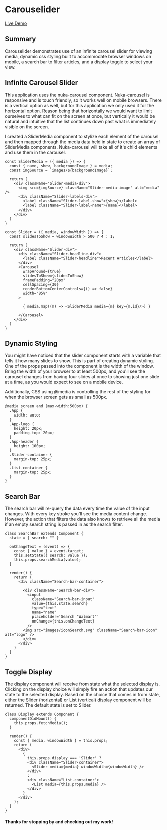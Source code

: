 # Carouselider
[Live Demo](https://dannam.xyz/Carouselider/)

## Summary
Carouselider demonstrates use of an infinite carousel slider for viewing media, dynamic css styling built to accommodate browser windows on mobile, a search bar to filter articles, and a display toggle to select your view.

## Infinite Carousel Slider
This application uses the nuka-carousel component. Nuka-carousel is responsive and is touch friendly, so it works well on mobile browsers. There is a vertical option as well, but for this application we only used it for the horizontal option. Reason being that horizontally we would want to limit ourselves to what can fit on the screen at once, but vertically it would be natural and intuitive that the list continues down past what is immediately visible on the screen.

I created a SliderMedia component to stylize each element of the carousel and then mapped through the media data held in state to create an array of SliderMedia components. Nuka-carousel will take all of it's child elements and use them in the carousel.

```
const SliderMedia = ({ media }) => {
  const { name, show, backgroundImage } = media;
  const imgSource = `images/${backgroundImage}`;

  return (
    <div className="Slider-media-div">
      <img src={imgSource} className="Slider-media-image" alt="media" />
      <div className="Slider-labels-div">
        <label className="Slider-label-show">{show}</label>
        <label className="Slider-label-name">{name}</label>
      </div>
    </div>
  )
}

const Slider = ({ media, windowWidth }) => {
  const slidesToShow = windowWidth > 500 ? 4 : 1;

  return (
    <div className="Slider-div">
      <div className="Slider-headline-div">
        <label className="Slider-headline">Recent Articles</label>
      </div>
      <Carousel
        wrapAround={true}
        slidesToShow={slidesToShow}
        framePadding="20px"
        cellSpacing={30}
        renderBottomCenterControls={() => false}
        width="85%"
      >

        { media.map((m) => <SliderMedia media={m} key={m.id}/>) }

      </Carousel>
    </div>
  )
}
```
## Dynamic Styling
You might have noticed that the slider component starts with a variable that tells it how many slides to show. This is part of creating dynamic styling. One of the props passed into the component is the width of the window. Bring the width of your browser to at least 500px, and you'll see the carousel changes from having four slides at once to showing just one slide at a time, as you would expect to see on a mobile device.

Additionally, CSS using @media is controlling the rest of the styling for when the browser screen gets as small as 500px.
```
@media screen and (max-width:500px) {
  .App {
    width: auto;
  }
  .App-logo {
    height: 20px;
    padding-top: 20px;
  }
  .App-header {
    height: 100px;
  }
  .Slider-container {
    margin-top: 25px;
  }
  .List-container {
    margin-top: 25px;
  }
}
```
## Search Bar
The search bar will re-query the data every time the value of the input changes. With every key stroke you'll see the media content change. However, the action that filters the data also knows to retrieve all the media if an empty search string is passed in as the search filter.
```
class SearchBar extends Component {
  state = { search: "" }

  onChangeText = (event) => {
    const { value } = event.target;
    this.setState({ search: value });
    this.props.searchMedia(value);
  }

  render() {
    return (
      <div className="Search-bar-container">

        <div className="Search-bar-div">
          <input
            className="Search-bar-input"
            value={this.state.search}
            type="text"
            name="name"
            placeholder='Search "Walmart"'
            onChange={this.onChangeText}
          />
        <img src="images/iconSearch.svg" className="Search-bar-icon" alt="logo" />
        </div>
      </div>
    )
  }
}
```
## Toggle Display
The display component will receive from state what the selected display is. Clicking on the display choice will simply fire an action that updates our state to the selected display. Based on the choice that comes in from state, either the Slider (horizontal) or List (vertical) display component will be returned. The default state is set to Slider.
```
class Display extends Component {
  componentDidMount() {
    this.props.fetchMedia();
  }

  render() {
    const { media, windowWidth } = this.props;
    return (
      <div>
        {
          this.props.display === 'Slider' ?
          <div className="Slider-container">
            <Slider media={media} windowWidth={windowWidth} />
          </div>
          :
          <div className="List-container">
            <List media={this.props.media} />
          </div>
        }
      </div>
    );
  }
}
```
#### Thanks for stopping by and checking out my work!
